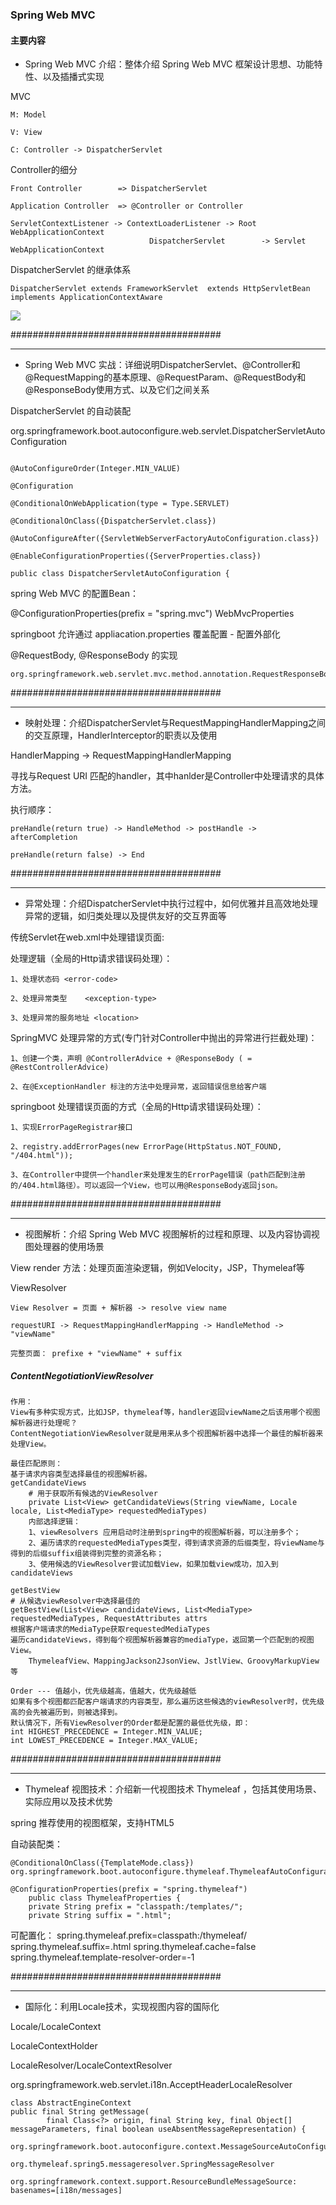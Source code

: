 ### Spring Web MVC

#### 主要内容


-   Spring Web MVC 介绍：整体介绍 Spring Web MVC 框架设计思想、功能特性、以及插播式实现

MVC

	M: Model

	V: View

	C: Controller -> DispatcherServlet


Controller的细分

	Front Controller 		=> DispatcherServlet

	Application Controller 	=> @Controller or Controller

	ServletContextListener -> ContextLoaderListener -> Root WebApplicationContext
							       DispatcherServlet		-> Servlet WebApplicationContext

DispatcherServlet 的继承体系

	DispatcherServlet extends FrameworkServlet  extends HttpServletBean implements ApplicationContextAware


![](https://docs.spring.io/spring/docs/5.0.5.RELEASE/spring-framework-reference/images/mvc-context-hierarchy.png)

######################################

----------


- Spring Web MVC 实战：详细说明DispatcherServlet、@Controller和@RequestMapping的基本原理、@RequestParam、@RequestBody和@ResponseBody使用方式、以及它们之间关系


DispatcherServlet 的自动装配

org.springframework.boot.autoconfigure.web.servlet.DispatcherServletAutoConfiguration

```

@AutoConfigureOrder(Integer.MIN_VALUE)

@Configuration

@ConditionalOnWebApplication(type = Type.SERVLET)

@ConditionalOnClass({DispatcherServlet.class})

@AutoConfigureAfter({ServletWebServerFactoryAutoConfiguration.class})

@EnableConfigurationProperties({ServerProperties.class})

public class DispatcherServletAutoConfiguration {
```

spring Web MVC 的配置Bean：

@ConfigurationProperties(prefix = "spring.mvc")
WebMvcProperties

springboot 允许通过 appliacation.properties 覆盖配置 - 配置外部化 


@RequestBody, @ResponseBody 的实现

	org.springframework.web.servlet.mvc.method.annotation.RequestResponseBodyMethodProcessor

######################################

----------


- 映射处理：介绍DispatcherServlet与RequestMappingHandlerMapping之间的交互原理，HandlerInterceptor的职责以及使用

HandlerMapping -> RequestMappingHandlerMapping

寻找与Request URI 匹配的handler，其中hanlder是Controller中处理请求的具体方法。

执行顺序：

	preHandle(return true) -> HandleMethod -> postHandle -> afterCompletion
	
	preHandle(return false) -> End


######################################

----------


- 异常处理：介绍DispatcherServlet中执行过程中，如何优雅并且高效地处理异常的逻辑，如归类处理以及提供友好的交互界面等

传统Servlet在web.xml中处理错误页面:

<error-page>处理逻辑（全局的Http请求错误码处理）：

	1、处理状态码	<error-code>

	2、处理异常类型	<exception-type>

	3、处理异常的服务地址	<location>

SpringMVC 处理异常的方式(专门针对Controller中抛出的异常进行拦截处理)：
	
	1、创建一个类，声明 @ControllerAdvice + @ResponseBody ( = @RestControllerAdvice)
	
	2、在@ExceptionHandler 标注的方法中处理异常，返回错误信息给客户端

springboot 处理错误页面的方式（全局的Http请求错误码处理）：

	1、实现ErrorPageRegistrar接口

	2、registry.addErrorPages(new ErrorPage(HttpStatus.NOT_FOUND, "/404.html"));	

	3、在Controller中提供一个handler来处理发生的ErrorPage错误（path匹配到注册的/404.html路径）。可以返回一个View，也可以用@ResponseBody返回json。


######################################

----------

- 视图解析：介绍 Spring Web MVC 视图解析的过程和原理、以及内容协调视图处理器的使用场景

View
	render 方法：处理页面渲染逻辑，例如Velocity，JSP，Thymeleaf等

ViewResolver 
	
	View Resolver = 页面 + 解析器 -> resolve view name

	requestURI -> RequestMappingHandlerMapping -> HandleMethod -> "viewName"

	完整页面： prefixe + "viewName" + suffix


##### ContentNegotiationViewResolver 
    作用：
	View有多种实现方式，比如JSP，thymeleaf等，handler返回viewName之后该用哪个视图解析器进行处理呢？
	ContentNegotiationViewResolver就是用来从多个视图解析器中选择一个最佳的解析器来处理View。

	最佳匹配原则：
	基于请求内容类型选择最佳的视图解析器。
	getCandidateViews
		# 用于获取所有候选的ViewResolver
		private List<View> getCandidateViews(String viewName, Locale locale, List<MediaType> requestedMediaTypes) 
		内部选择逻辑：
		1、viewResolvers 应用启动时注册到spring中的视图解析器，可以注册多个；
		2、遍历请求的requestedMediaTypes类型，得到请求资源的后缀类型，将viewName与得到的后缀suffix组装得到完整的资源名称；
		3、使用候选的ViewResolver尝试加载View，如果加载view成功，加入到candidateViews
	
	getBestView 
	# 从候选viewResolver中选择最佳的
	getBestView(List<View> candidateViews, List<MediaType> requestedMediaTypes, RequestAttributes attrs
	根据客户端请求的MediaType获取requestedMediaTypes
	遍历candidateViews，得到每个视图解析器兼容的mediaType，返回第一个匹配到的视图View。
		ThymeleafView、MappingJackson2JsonView、JstlView、GroovyMarkupView等

	Order --- 值越小，优先级越高，值越大，优先级越低
	如果有多个视图都匹配客户端请求的内容类型，那么遍历这些候选的viewResolver时，优先级高的会先被遍历到，则被选择到。
	默认情况下，所有ViewResolver的Order都是配置的最低优先级，即：
	int HIGHEST_PRECEDENCE = Integer.MIN_VALUE;
	int LOWEST_PRECEDENCE = Integer.MAX_VALUE;

######################################

----------

- Thymeleaf 视图技术：介绍新一代视图技术 Thymeleaf ，包括其使用场景、实际应用以及技术优势

spring 推荐使用的视图框架，支持HTML5

自动装配类：

	@ConditionalOnClass({TemplateMode.class})
	org.springframework.boot.autoconfigure.thymeleaf.ThymeleafAutoConfiguration
    
	@ConfigurationProperties(prefix = "spring.thymeleaf")
		public class ThymeleafProperties {
		private String prefix = "classpath:/templates/";
		private String suffix = ".html";

可配置化：
	spring.thymeleaf.prefix=classpath:/thymeleaf/
	spring.thymeleaf.suffix=.html
	spring.thymeleaf.cache=false
	spring.thymeleaf.template-resolver-order=-1

######################################

----------

- 国际化：利用Locale技术，实现视图内容的国际化

Locale/LocaleContext

LocaleContextHolder

LocaleResolver/LocaleContextResolver

org.springframework.web.servlet.i18n.AcceptHeaderLocaleResolver

	class AbstractEngineContext
    public final String getMessage(
            final Class<?> origin, final String key, final Object[] messageParameters, final boolean useAbsentMessageRepresentation) {

	org.springframework.boot.autoconfigure.context.MessageSourceAutoConfiguration

	org.thymeleaf.spring5.messageresolver.SpringMessageResolver
	
	org.springframework.context.support.ResourceBundleMessageSource: basenames=[i18n/messages]

